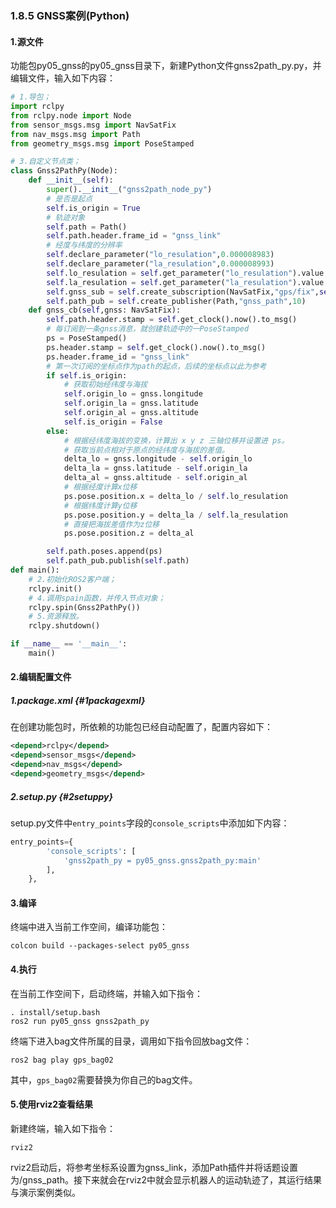 ### 1.8.5 GNSS案例\(Python\)

#### 1.源文件

功能包py05\_gnss的py05\_gnss目录下，新建Python文件gnss2path\_py.py，并编辑文件，输入如下内容：

```py
# 1.导包；
import rclpy
from rclpy.node import Node
from sensor_msgs.msg import NavSatFix
from nav_msgs.msg import Path 
from geometry_msgs.msg import PoseStamped

# 3.自定义节点类；
class Gnss2PathPy(Node):
    def __init__(self):
        super().__init__("gnss2path_node_py")
        # 是否是起点
        self.is_origin = True
        # 轨迹对象
        self.path = Path()
        self.path.header.frame_id = "gnss_link"
        # 经度与纬度的分辨率
        self.declare_parameter("lo_resulation",0.000008983)
        self.declare_parameter("la_resulation",0.000008993)
        self.lo_resulation = self.get_parameter("lo_resulation").value
        self.la_resulation = self.get_parameter("la_resulation").value
        self.gnss_sub = self.create_subscription(NavSatFix,"gps/fix",self.gnss_cb,10)
        self.path_pub = self.create_publisher(Path,"gnss_path",10)
    def gnss_cb(self,gnss: NavSatFix):
        self.path.header.stamp = self.get_clock().now().to_msg()
        # 每订阅到一条gnss消息，就创建轨迹中的一PoseStamped
        ps = PoseStamped()
        ps.header.stamp = self.get_clock().now().to_msg()
        ps.header.frame_id = "gnss_link"
        # 第一次订阅的坐标点作为path的起点，后续的坐标点以此为参考
        if self.is_origin:
            # 获取初始经纬度与海拔
            self.origin_lo = gnss.longitude
            self.origin_la = gnss.latitude
            self.origin_al = gnss.altitude
            self.is_origin = False
        else:
            # 根据经纬度海拔的变换，计算出 x y z 三轴位移并设置进 ps。
            # 获取当前点相对于原点的经纬度与海拔的差值。
            delta_lo = gnss.longitude - self.origin_lo
            delta_la = gnss.latitude - self.origin_la
            delta_al = gnss.altitude - self.origin_al
            # 根据经度计算x位移
            ps.pose.position.x = delta_lo / self.lo_resulation
            # 根据纬度计算y位移
            ps.pose.position.y = delta_la / self.la_resulation
            # 直接把海拔差值作为z位移
            ps.pose.position.z = delta_al

        self.path.poses.append(ps)
        self.path_pub.publish(self.path)
def main():
    # 2.初始化ROS2客户端；
    rclpy.init()
    # 4.调用spain函数，并传入节点对象；
    rclpy.spin(Gnss2PathPy())
    # 5.资源释放。 
    rclpy.shutdown()

if __name__ == '__main__':
    main()
```

#### 2.编辑配置文件

##### 1.package.xml {#1packagexml}

在创建功能包时，所依赖的功能包已经自动配置了，配置内容如下：

```xml
<depend>rclpy</depend>
<depend>sensor_msgs</depend>
<depend>nav_msgs</depend>
<depend>geometry_msgs</depend>
```

##### 2.setup.py {#2setuppy}

setup.py文件中`entry_points`字段的`console_scripts`中添加如下内容：

```python
entry_points={
        'console_scripts': [
            'gnss2path_py = py05_gnss.gnss2path_py:main'
        ],
    },
```

#### 3.编译

终端中进入当前工作空间，编译功能包：

```
colcon build --packages-select py05_gnss
```

#### 4.执行

在当前工作空间下，启动终端，并输入如下指令：

```
. install/setup.bash
ros2 run py05_gnss gnss2path_py
```

终端下进入bag文件所属的目录，调用如下指令回放bag文件：

```
ros2 bag play gps_bag02
```

其中，`gps_bag02`需要替换为你自己的bag文件。

#### 5.使用rviz2查看结果

新建终端，输入如下指令：

```
rviz2
```

rviz2启动后，将参考坐标系设置为gnss\_link，添加Path插件并将话题设置为/gnss\_path。接下来就会在rviz2中就会显示机器人的运动轨迹了，其运行结果与演示案例类似。


